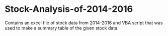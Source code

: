 # Stock-Analysis-of-2014-2016
Contains an excel file of stock data from 2014-2016 and VBA script that was used to make a summary table of the given stock data.
